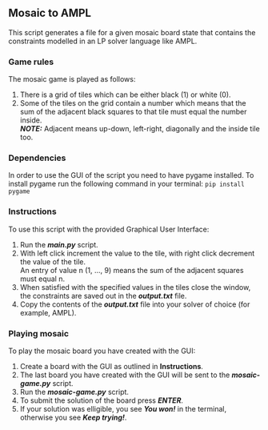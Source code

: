 ## Mosaic to AMPL

This script generates a file for a given mosaic board state that contains the constraints modelled in an LP solver language like AMPL.

### Game rules

The mosaic game is played as follows:

1. There is a grid of tiles which can be either black (1) or white (0).
2. Some of the tiles on the grid contain a number which means that the sum of the adjacent black squares to that tile must equal the number inside. <br />
   ***NOTE:*** Adjacent means up-down, left-right, diagonally and the inside tile too.

### Dependencies

In order to use the GUI of the script you need to have pygame installed.
To install pygame run the following command in your terminal:
`pip install pygame`

### Instructions

To use this script with the provided Graphical User Interface:

1. Run the **_main.py_** script.
2. With left click increment the value to the tile, with right click decrement the value of the tile.<br />
   An entry of value n (1, ..., 9) means the sum of the adjacent squares must equal n.
3. When satisfied with the specified values in the tiles close the window, the constraints are saved out in the **_output.txt_** file.
4. Copy the contents of the **_output.txt_** file into your solver of choice (for example, AMPL).

### Playing mosaic

To play the mosaic board you have created with the GUI:

1. Create a board with the GUI as outlined in **Instructions**.
2. The last board you have created with the GUI will be sent to the **_mosaic-game.py_** script.
3. Run the **_mosaic-game.py_** script.
4. To submit the solution of the board press **_ENTER_**.
5. If your solution was elligible, you see **_You won!_** in the terminal, otherwise you see **_Keep trying!_**.
